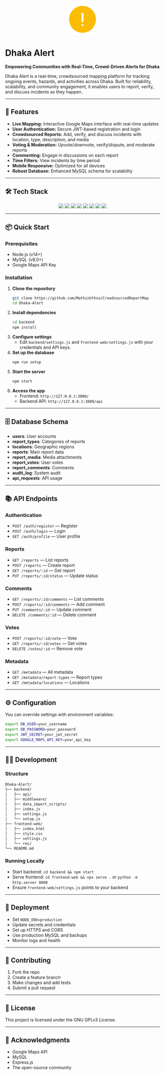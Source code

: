 <!-- Project Icon -->
<p align="center">
  <img src="frontend-web/res/alert.svg" alt="Dhaka Alert Logo" width="100"/>
</p>

# Dhaka Alert

**Empowering Communities with Real-Time, Crowd-Driven Alerts for Dhaka**

Dhaka Alert is a real-time, crowdsourced mapping platform for tracking ongoing events, hazards, and activities across Dhaka. Built for reliability, scalability, and community engagement, it enables users to report, verify, and discuss incidents as they happen.

---

## 🚀 Features

- **Live Mapping:** Interactive Google Maps interface with real-time updates
- **User Authentication:** Secure JWT-based registration and login
- **Crowdsourced Reports:** Add, verify, and discuss incidents with location, type, description, and media
- **Voting & Moderation:** Upvote/downvote, verify/dispute, and moderate reports
- **Commenting:** Engage in discussions on each report
- **Time Filters:** View incidents by time period
- **Mobile Responsive:** Optimized for all devices
- **Robust Database:** Enhanced MySQL schema for scalability

---

## 🛠️ Tech Stack

<p align="center">
  <img src="https://img.shields.io/badge/Node.js-339933?style=for-the-badge&logo=nodedotjs&logoColor=white"/>
  <img src="https://img.shields.io/badge/Express.js-000000?style=for-the-badge&logo=express&logoColor=white"/>
  <img src="https://img.shields.io/badge/MySQL-4479A1?style=for-the-badge&logo=mysql&logoColor=white"/>
  <img src="https://img.shields.io/badge/Google%20Maps%20API-4285F4?style=for-the-badge&logo=googlemaps&logoColor=white"/>
  <img src="https://img.shields.io/badge/JWT-000000?style=for-the-badge&logo=jsonwebtokens&logoColor=white"/>
  <img src="https://img.shields.io/badge/HTML5-E34F26?style=for-the-badge&logo=html5&logoColor=white"/>
  <img src="https://img.shields.io/badge/CSS3-1572B6?style=for-the-badge&logo=css3&logoColor=white"/>
  <img src="https://img.shields.io/badge/JavaScript-F7DF1E?style=for-the-badge&logo=javascript&logoColor=black"/>
</p>

---

## 📦 Quick Start

### Prerequisites
- Node.js (v14+)
- MySQL (v8.0+)
- Google Maps API Key

### Installation
1. **Clone the repository**
   ```bash
   git clone https://github.com/MathinUthso/CrowdsourcedReportMap
   cd Dhaka-Alert
   ```
2. **Install dependencies**
   ```bash
   cd backend
   npm install
   ```
3. **Configure settings**
   - Edit `backend/settings.js` and `frontend-web/settings.js` with your credentials and API keys.
4. **Set up the database**
   ```bash
   npm run setup
   ```
5. **Start the server**
   ```bash
   npm start
   ```
6. **Access the app**
   - Frontend: `http://127.0.0.1:3000/`
   - Backend API: `http://127.0.0.1:3000/api`

---

## 🗄️ Database Schema

- **users**: User accounts
- **report_types**: Categories of reports
- **locations**: Geographic regions
- **reports**: Main report data
- **report_media**: Media attachments
- **report_votes**: User votes
- **report_comments**: Comments
- **audit_log**: System audit
- **api_requests**: API usage

---

## 📚 API Endpoints

### Authentication
- `POST /auth/register` — Register
- `POST /auth/login` — Login
- `GET /auth/profile` — User profile

### Reports
- `GET /reports` — List reports
- `POST /reports` — Create report
- `GET /reports/:id` — Get report
- `PUT /reports/:id/status` — Update status

### Comments
- `GET /reports/:id/comments` — List comments
- `POST /reports/:id/comments` — Add comment
- `PUT /comments/:id` — Update comment
- `DELETE /comments/:id` — Delete comment

### Votes
- `POST /reports/:id/vote` — Vote
- `GET /reports/:id/votes` — Get votes
- `DELETE /votes/:id` — Remove vote

### Metadata
- `GET /metadata` — All metadata
- `GET /metadata/report-types` — Report types
- `GET /metadata/locations` — Locations

---

## ⚙️ Configuration

You can override settings with environment variables:
```bash
export DB_USER=your_username
export DB_PASSWORD=your_password
export JWT_SECRET=your_jwt_secret
export GOOGLE_MAPS_API_KEY=your_api_key
```

---

## 🧑‍💻 Development

### Structure
```
Dhaka-Alert/
├── backend/
│   ├── api/
│   ├── middleware/
│   ├── data_import_scripts/
│   ├── index.js
│   ├── settings.js
│   └── setup.js
├── frontend-web/
│   ├── index.html
│   ├── style.css
│   ├── settings.js
│   └── res/
└── README.md
```

### Running Locally
- Start backend: `cd backend && npm start`
- Serve frontend: `cd frontend-web && npx serve .` or `python -m http.server 8000`
- Ensure `frontend-web/settings.js` points to your backend

---

## 🚀 Deployment
- Set `NODE_ENV=production`
- Update secrets and credentials
- Set up HTTPS and CORS
- Use production MySQL and backups
- Monitor logs and health

---

## 🤝 Contributing
1. Fork the repo
2. Create a feature branch
3. Make changes and add tests
4. Submit a pull request

---

## 📄 License

This project is licensed under the GNU GPLv3 License.

---

## 🙏 Acknowledgments
- Google Maps API
- MySQL
- Express.js
- The open-source community
